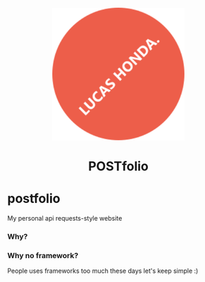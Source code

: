 <div align="center">
    <br />
    <img src="/favicon.svg" width="300">
    <br />
    <h1>POSTfolio</h1>
</div>

# postfolio
My personal api requests-style website

### Why?

### Why no framework?

People uses frameworks too much these days let's keep simple :)